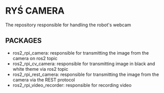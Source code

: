# RYŚ CAMERA
The repository responsible for handling the robot's webcam

## PACKAGES
- ros2_rpi_camera: responsible for transmitting the image from the camera on ros2 topic
- ros2_rpi_cv_camera: responsible for transmitting image in black and white theme via ros2 topic
- ros2_rpi_rest_camera: responsible for transmitting the image from the camera via the REST protocol
- ros2_rpi_video_recorder: responsible for recording video